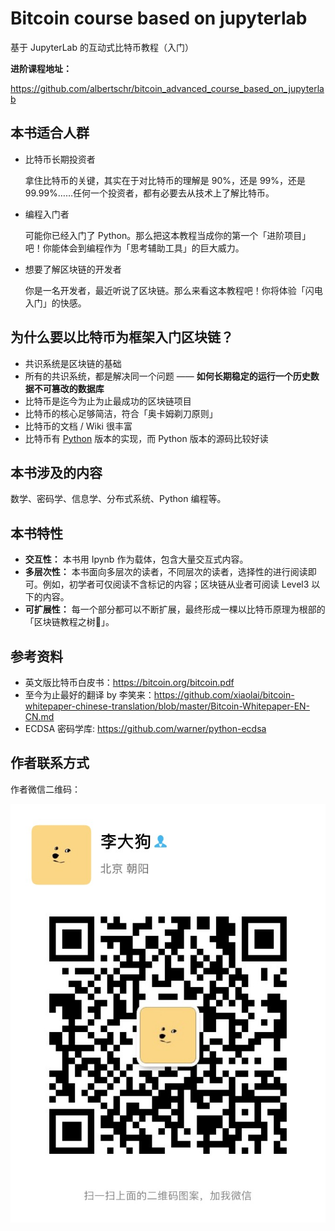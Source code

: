 # Bitcoin course based on jupyterlab
基于 JupyterLab 的互动式比特币教程（入门）

**进阶课程地址：**

https://github.com/albertschr/bitcoin_advanced_course_based_on_jupyterlab


## 本书适合人群

- 比特币长期投资者
  
  拿住比特币的关键，其实在于对比特币的理解是 90%，还是 99%，还是 99.99%……任何一个投资者，都有必要去从技术上了解比特币。
  
- 编程入门者

  可能你已经入门了 Python。那么把这本教程当成你的第一个「进阶项目」吧！你能体会到编程作为「思考辅助工具」的巨大威力。
  
- 想要了解区块链的开发者

  你是一名开发者，最近听说了区块链。那么来看这本教程吧！你将体验「闪电入门」的快感。

## 为什么要以比特币为框架入门区块链？

- 共识系统是区块链的基础
- 所有的共识系统，都是解决同一个问题 —— **如何长期稳定的运行一个历史数据不可篡改的数据库**
- 比特币是迄今为止为止最成功的区块链项目
- 比特币的核心足够简洁，符合「奥卡姆剃刀原则」
- 比特币的文档 / Wiki 很丰富
- 比特币有 [Python](https://github.com/petertodd/python-bitcoinlib) 版本的实现，而 Python 版本的源码比较好读

## 本书涉及的内容

数学、密码学、信息学、分布式系统、Python 编程等。

## 本书特性

- **交互性：** 本书用 Ipynb 作为载体，包含大量交互式内容。
- **多层次性：** 本书面向多层次的读者，不同层次的读者，选择性的进行阅读即可。例如，初学者可仅阅读不含标记的内容；区块链从业者可阅读 Level3 以下的内容。
- **可扩展性：** 每一个部分都可以不断扩展，最终形成一棵以比特币原理为根部的「区块链教程之树🌲」。

## 参考资料

- 英文版比特币白皮书：https://bitcoin.org/bitcoin.pdf
- 至今为止最好的翻译 by 李笑来：https://github.com/xiaolai/bitcoin-whitepaper-chinese-translation/blob/master/Bitcoin-Whitepaper-EN-CN.md
- ECDSA 密码学库: https://github.com/warner/python-ecdsa

## 作者联系方式

作者微信二维码：

![qr_code](pics/qr_code.jpg)
